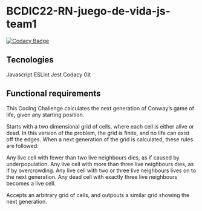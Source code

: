 # BCDIC22-RN-juego-de-vida-js-team1

[![Codacy Badge](https://app.codacy.com/project/badge/Grade/dfe495ca5838449daf36c2bf665bd61c)](https://www.codacy.com/gh/BrightCoders-Institute/BCDIC22-RN-juego-de-vida-js-team1/dashboard?utm_source=github.com&amp;utm_medium=referral&amp;utm_content=BrightCoders-Institute/BCDIC22-RN-juego-de-vida-js-team1&amp;utm_campaign=Badge_Grade)

## Tecnologies
Javascript
ESLint
Jest
Codacy
Git

## Functional requirements
This Coding Challenge calculates the next generation of Conway’s game of life, given any starting position.

Starts with a two dimensional grid of cells, where each cell is either alive or dead. In this version of the problem, the grid is finite, and no life can exist off the edges. When a next generation of the grid is calculated, these rules are followed:

Any live cell with fewer than two live neighbours dies, as if caused by underpopulation.
Any live cell with more than three live neighbours dies, as if by overcrowding.
Any live cell with two or three live neighbours lives on to the next generation.
Any dead cell with exactly three live neighbours becomes a live cell.

Accepts an arbitrary grid of cells, and outpouts a similar grid showing the next generation.
